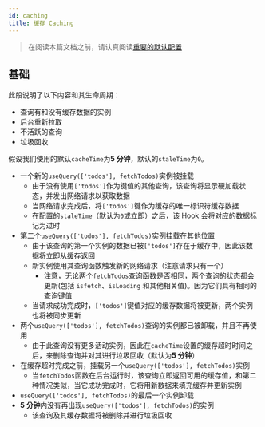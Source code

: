 ```yaml
---
id: caching
title: 缓存 Caching
---
```


> 在阅读本篇文档之前，请认真阅读[重要的默认配置](./important-defaults)

## 基础

此段说明了以下内容和其生命周期：

- 查询有和没有缓存数据的实例
- 后台重新拉取
- 不活跃的查询
- 垃圾回收

假设我们使用的默认`cacheTime`为**5 分钟**，默认的`staleTime`为`0`。

- 一个新的`useQuery(['todos'], fetchTodos)`实例被挂载
  - 由于没有使用`['todos']`作为键值的其他查询，该查询将显示硬加载状态，并发出网络请求以获取数据
  - 当网络请求完成后，将`['todos']`键作为缓存的唯一标识符缓存数据
  - 在配置的`staleTime`（默认为`0`或立即）之后，该 Hook 会将对应的数据标记为过时
- 第二个`useQuery(['todos'], fetchTodos)`实例挂载在其他位置
  - 由于该查询的第一个实例的数据已被`['todos']`存在于缓存中，因此该数据将立即从缓存返回
  - 新实例使用其查询函数触发新的网络请求（注意请求只有一个）
    - 注意，无论两个`fetchTodos`查询函数是否相同，两个查询的状态都会更新(包括 `isfetch`、`isLoading` 和其他相关值)。因为它们具有相同的查询键值
  - 当请求成功完成时，`['todos']`键值对应的缓存数据将被更新，两个实例也将被同步更新
- 两个`useQuery(['todos'], fetchTodos)`查询的实例都已被卸载，并且不再使用
  - 由于此查询没有更多活动实例，因此在`cacheTime`设置的缓存超时时间之后，来删除查询并对其进行垃圾回收（默认为**5 分钟**）
- 在缓存超时完成之前，挂载另一个`useQuery(['todos'], fetchTodos)`实例
  - 当`fetchTodos`函数在后台运行时，该查询立即返回可用的缓存值，和第二种情况类似，当它成功完成时，它将用新数据来填充缓存并更新实例
- `useQuery(['todos'], fetchTodos)`的最后一个实例卸载
- **5 分钟**内没有再出现`useQuery(['todos'], fetchTodos)`的实例
  - 该查询及其缓存数据将被删除并进行垃圾回收
